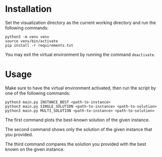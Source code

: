 # Installation

Set the visualization directory as the current working directory and run the following commands:

```
python3 -m venv venv
source venv/bin/activate
pip install -r requirements.txt
```

You may exit the virtual environment by running the command `deactivate`.

# Usage

Make sure to have the virtual environment activated, then run the script by one of the following commands:
```
python3 main.py INSTANCE_BEST <path-to-instance>
python3 main.py SINGLE_SOLUTION <path-to-instance> <path-to-solution>
python3 main.py MULTI_SOLUTION <path-to-instance> <path-to-solution>
```

The first command plots the best-known solution of the given instance.

The second command shows only the solution of the given instance that you provided.

The third command compares the solution you provided with the best known on the given instance.

